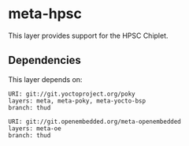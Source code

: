 meta-hpsc
=========

This layer provides support for the HPSC Chiplet.

Dependencies
------------

This layer depends on:

	URI: git://git.yoctoproject.org/poky
	layers: meta, meta-poky, meta-yocto-bsp
	branch: thud

	URI: git://git.openembedded.org/meta-openembedded
	layers: meta-oe
	branch: thud

